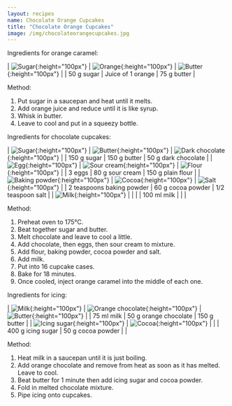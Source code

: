 ```yaml
---
layout: recipes
name: Chocolate Orange Cupcakes
title: "Chocolate Orange Cupcakes"
image: /img/chocolateorangecupcakes.jpg
---
```


Ingredients for orange caramel:

| ![Sugar](/img/sugar.jpg){:height="100px"} | ![Orange](/img/orange.jpg){:height="100px"} | ![Butter](/img/butter.jpg){:height="100px"} |
| 50 g sugar | Juice of 1 orange | 75 g butter |

Method:
1. Put sugar in a saucepan and heat until it melts.
2. Add orange juice and reduce until it is like syrup.
3. Whisk in butter.
4. Leave to cool and put in a squeezy bottle.

Ingredients for chocolate cupcakes:

| ![Sugar](/img/sugar.jpg){:height="100px"} | ![Butter](/img/butter.jpg){:height="100px"} | ![Dark chocolate](/img/darkchocolate.jpg){:height="100px"} |
| 150 g sugar | 150 g butter | 50 g dark chocolate |
| ![Egg](/img/egg.jpg){:height="100px"} | ![Sour cream](/img/sourcream.jpg){:height="100px"} | ![Flour](/img/flour.jpg){:height="100px"} |
| 3 eggs | 80 g sour cream | 150 g plain flour |
| ![Baking powder](/img/bakingpowder.jpg){:height="100px"} | ![Cocoa](/img/cocoa.jpg){:height="100px"} | ![Salt](/img/salt.jpg){:height="100px"} |
| 2 teaspoons baking powder | 60 g cocoa powder | 1/2 teaspoon salt |
| ![Milk](/img/milk.jpg){:height="100px"} |  |  |
| 100 ml milk |  |  |

Method:
1. Preheat oven to 175°C.
2. Beat together sugar and butter.
3. Melt chocolate and leave to cool a little.
4. Add chocolate, then eggs, then sour cream to mixture.
5. Add flour, baking powder, cocoa powder and salt.
6. Add milk.
7. Put into 16 cupcake cases.
8. Bake for 18 minutes.
9. Once cooled, inject orange caramel into the middle of each one.

Ingredients for icing:

| ![Milk](/img/milk.jpg){:height="100px"} | ![Orange chocolate](/img/orangechocolate.jpg){:height="100px"} | ![Butter](/img/butter.jpg){:height="100px"} |
| 75 ml milk | 50 g orange chocolate | 150 g butter |
| ![Icing sugar](/img/icingsugar.jpg){:height="100px"} | ![Cocoa](/img/cocoa.jpg){:height="100px"} |  |
| 400 g icing sugar | 50 g cocoa powder |  |

Method:
1. Heat milk in a saucepan until it is just boiling.
2. Add orange chocolate and remove from heat as soon as it has melted. Leave to cool.
3. Beat butter for 1 minute then add icing sugar and cocoa powder.
4. Fold in melted chocolate mixture.
5. Pipe icing onto cupcakes.
